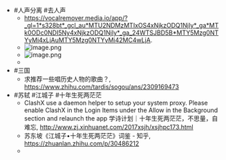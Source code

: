 - #人声分离 #去人声
	- https://vocalremover.media.io/app/?_gl=1*s328bt*_gcl_au*MTU2NDMzMTIxOS4xNjkzODQ1NjIy*_ga*MTk0ODc0NDI5Ny4xNjkzODQ1NjIy*_ga_24WTSJBD5B*MTY5Mzg0NTYyMi4xLjAuMTY5Mzg0NTYyMi42MC4wLjA.
	- ![image.png](../assets/image_1693845669911_0.png)
	- ![image.png](../assets/image_1693845989335_0.png)
	-
- #三国
	- 求推荐一些唱历史人物的歌曲？, https://www.zhihu.com/tardis/sogou/ans/2309169473
- #苏轼 #江城子 #十年生死两茫茫
	- ClashX use a daemon helper to setup your system proxy. Please enable ClashX in the Login Items under the Allow in the Background section and relaunch the app
	   学诗计划｜十年生死两茫茫，不思量，自难忘, http://www.zj.xinhuanet.com/2017xsjh/xsjhpc173.html
	- 苏东坡《江城子•十年生死两茫茫》词鉴 - 知乎, https://zhuanlan.zhihu.com/p/30486212
	-